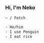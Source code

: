 <samp><h3>Hi, I'm Neko</h3></samp>

```sh
~ / Fetch

- He/him        
- I use Penguin 
- I eat rice
```
